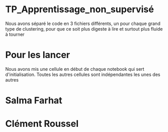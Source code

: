 # TP_Apprentissage_non_supervisé

Nous avons séparé le code en 3 fichiers différents, un pour chaque grand type de clustering, pour que ce soit plus digeste à lire et surtout plus fluide à tourner

# Pour les lancer

Nous avons mis une cellule en début de chaque notebook qui sert d'initialisation. Toutes les autres cellules sont indépendantes les unes des autres

# Salma Farhat
# Clément Roussel
